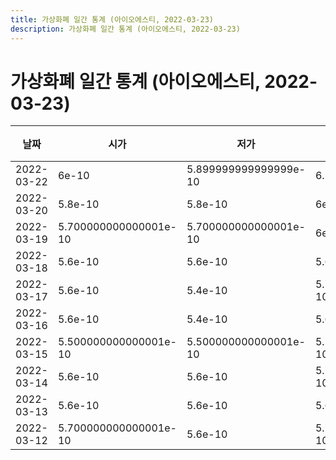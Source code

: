 ```yaml
---
title: 가상화폐 일간 통계 (아이오에스티, 2022-03-23)
description: 가상화폐 일간 통계 (아이오에스티, 2022-03-23)
---
```


가상화폐 일간 통계 (아이오에스티, 2022-03-23)
===

|날짜|시가|저가|고가|종가|비고|
|--|--|--|--|--|--|
|2022-03-22|6e-10|5.899999999999999e-10|6.1e-10|6e-10|    |
|2022-03-20|5.8e-10|5.8e-10|6e-10|5.8e-10|    |
|2022-03-19|5.700000000000001e-10|5.700000000000001e-10|6e-10|5.899999999999999e-10|    |
|2022-03-18|5.6e-10|5.6e-10|5.6e-10|5.6e-10|    |
|2022-03-17|5.6e-10|5.4e-10|5.700000000000001e-10|5.700000000000001e-10|    |
|2022-03-16|5.6e-10|5.4e-10|5.6e-10|5.4e-10|    |
|2022-03-15|5.500000000000001e-10|5.500000000000001e-10|5.700000000000001e-10|5.700000000000001e-10|    |
|2022-03-14|5.6e-10|5.6e-10|5.700000000000001e-10|5.700000000000001e-10|    |
|2022-03-13|5.6e-10|5.6e-10|5.6e-10|5.6e-10|    |
|2022-03-12|5.700000000000001e-10|5.6e-10|5.700000000000001e-10|5.6e-10|    |
